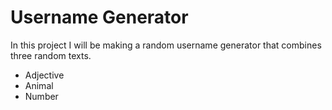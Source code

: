 # Username Generator

In this project I will be making a random username generator that combines three random texts. 

  + Adjective
  + Animal
  + Number
